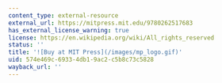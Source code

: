 ```yaml
---
content_type: external-resource
external_url: https://mitpress.mit.edu/9780262517683
has_external_license_warning: true
license: https://en.wikipedia.org/wiki/All_rights_reserved
status: ''
title: '![Buy at MIT Press](/images/mp_logo.gif)'
uid: 574e469c-6933-4db1-9ac2-c5b8c73c5828
wayback_url: ''
---
```

